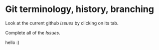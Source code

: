 # Git terminology, history, branching

Look at the current github *Issues* by clicking on its tab.

Complete all of the *Issues*.

hello :)
